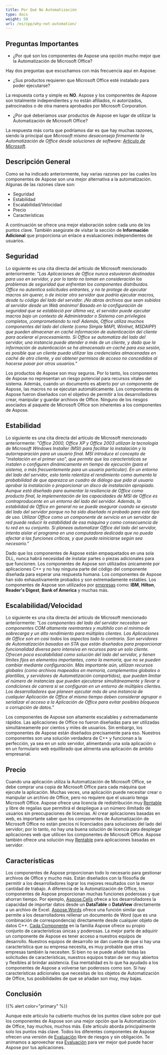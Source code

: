 ```yaml
---
title: Por Qué No Automatización
type: docs
weight: 50
url: /es/cpp/why-not-automation/
---
```


## **Preguntas Importantes**
- ¿Por qué son los componentes de Aspose una opción mucho mejor que la Automatización de Microsoft Office?

Hay dos preguntas que escuchamos con más frecuencia aquí en Aspose:

- ¿Sus productos requieren que Microsoft Office esté instalado para poder ejecutarse?

La respuesta corta y simple es **NO**. Aspose y los componentes de Aspose son totalmente independientes y no están afiliados, ni autorizados, patrocinados o de otra manera aprobados por Microsoft Corporation.

- ¿Por qué deberíamos usar productos de Aspose en lugar de utilizar la Automatización de Microsoft Office?

La respuesta más corta que podríamos dar es que hay muchas razones, siendo la principal que *Microsoft mismo desaconseja firmemente la Automatización de Office desde soluciones de software: [Artículo de Microsoft](https://www.microsoft.com)*.
## **Descripción General**
Como se ha indicado anteriormente, hay varias razones por las cuales los componentes de Aspose son una mejor alternativa a la automatización. Algunas de las razones clave son:

- Seguridad
- Estabilidad
- Escalabilidad/Velocidad
- Precio
- Características

A continuación se ofrece una mejor elaboración sobre cada uno de los puntos clave. También asegúrate de visitar la sección de **Información Adicional** que proporciona un enlace a evaluaciones independientes de usuarios.
## **Seguridad**
Lo siguiente es una cita directa del artículo de Microsoft mencionado anteriormente:
*"Las Aplicaciones de Office nunca estuvieron destinadas para uso en servidor, y por lo tanto no toman en consideración los problemas de seguridad que enfrentan los componentes distribuidos. Office no autentica solicitudes entrantes, y no te protege de ejecutar macros sin querer, o de iniciar otro servidor que podría ejecutar macros, desde tu código del lado del servidor. ¡No abras archivos que sean subidos al servidor desde un Web anónimo! Basado en la configuración de seguridad que se estableció por última vez, el servidor puede ejecutar macros bajo un contexto de Administrador o Sistema con privilegios completos, ¡comprometiendo tu red! Además, Office utiliza muchos componentes del lado del cliente (como Simple MAPI, WinInet, MSDAIPP) que pueden almacenar en caché información de autenticación del cliente para acelerar el procesamiento. Si Office se automatiza del lado del servidor, una instancia puede atender a más de un cliente, y dado que la información de autenticación se ha almacenado en caché para esa sesión, es posible que un cliente pueda utilizar las credenciales almacenadas en caché de otro cliente, y así obtener permisos de acceso no concedidos al hacerse pasar por otros usuarios."*

Los productos de Aspose son muy seguros. Por lo tanto, los componentes de Aspose no representan un riesgo potencial para recursos vitales del sistema. Además, cuando un documento es abierto por un componente de Aspose, las macros no se ejecutan automáticamente. Los componentes de Aspose fueron diseñados con el objetivo de permitir a los desarrolladores crear, manipular y guardar archivos de Office. Ninguno de los riesgos asociados al paquete de Microsoft Office son inherentes a los componentes de Aspose.
## **Estabilidad**
Lo siguiente es una cita directa del artículo de Microsoft mencionado anteriormente:
*"Office 2000, Office XP y Office 2003 utilizan la tecnología de Microsoft Windows Installer (MSI) para facilitar la instalación y la autorreparación para un usuario final. MSI introduce el concepto de "instalación en el primer uso", que permite que las características se instalen o configuren dinámicamente en tiempo de ejecución (para el sistema, o más frecuentemente para un usuario particular). En un entorno del lado del servidor, esto tanto ralentiza el rendimiento como aumenta la probabilidad de que aparezca un cuadro de diálogo que pida al usuario aprobar la instalación o proporcionar un disco de instalación apropiado. Aunque está diseñado para aumentar la resiliencia de Office como producto final, la implementación de las capacidades de MSI de Office es contraproducente en un entorno del lado del servidor. Además, la estabilidad de Office en general no se puede asegurar cuando se ejecuta del lado del servidor porque no ha sido diseñado ni probado para este tipo de uso. Utilizar Office como un componente de servicio en un servidor de red puede reducir la estabilidad de esa máquina y como consecuencia de tu red en su conjunto. Si planeas automatizar Office del lado del servidor, intenta aislar el programa en una computadora dedicada que no pueda afectar a las funciones críticas, y que pueda reiniciarse según sea necesario."*

Dado que los componentes de Aspose están empaquetados en una sola DLL, nunca habrá necesidad de instalar partes o piezas adicionales para que funcionen. Los componentes de Aspose son utilizados únicamente por aplicaciones C++ y no hay ninguna parte del código del componente diseñada para esperar una respuesta humana. Los componentes de Aspose han sido exhaustivamente probados y son extremadamente estables. Los componentes de Aspose son utilizados por [empresas](https://about.aspose.com/customers) como: **IBM**, **Hilton**, **Reader's Digest**, **Bank of America** y muchas más.
## **Escalabilidad/Velocidad**
Lo siguiente es una cita directa del artículo de Microsoft mencionado anteriormente:
*"Los componentes del lado del servidor necesitan ser componentes COM altamente reentrantes y multihilo con el mínimo de sobrecarga y un alto rendimiento para múltiples clientes. Las Aplicaciones de Office son en casi todos los aspectos todo lo contrario. Son servidores de Automatización basados en STA que están diseñados para proporcionar funcionalidad diversa pero intensiva en recursos para un solo cliente. Ofrecen poca escalabilidad como solución del lado del servidor, y tienen límites fijos en elementos importantes, como la memoria, que no se pueden cambiar mediante configuración. Más importante aún, utilizan recursos globales (como archivos mapeados en memoria, complementos globales o plantillas, y servidores de Automatización compartidos), que pueden limitar el número de instancias que pueden ejecutarse simultáneamente y llevar a condiciones de carrera si se configuran en un entorno de múltiples clientes. Los desarrolladores que planeen ejecutar más de una instancia de cualquier Aplicación de Office al mismo tiempo deben considerar agrupar o serializar el acceso a la Aplicación de Office para evitar posibles bloqueos o corrupción de datos."*

Los componentes de Aspose son altamente escalables y extremadamente rápidos. Las aplicaciones de Office no fueron diseñadas para ser utilizadas simultáneamente por cientos y miles de usuarios. Sin embargo, los componentes de Aspose están diseñados precisamente para eso. Nuestros componentes son una solución verdadera de C++ y funcionan a la perfección, ya sea en un solo servidor, alimentando una sola aplicación o en un formulario web equilibrado que alimenta una aplicación de ámbito empresarial.
## **Precio**
Cuando una aplicación utiliza la Automatización de Microsoft Office, se debe comprar una copia de Microsoft Office para cada máquina que ejecute la aplicación. Muchas veces, una aplicación puede necesitar crear o manipular un archivo de Office, pero no requiere que el usuario tenga Microsoft Office. Aspose ofrece una licencia de redistribución muy [Rentable](https://purchase.aspose.com/) y libre de regalías que permitirá el despliegue a un número ilimitado de usuarios sin preocupaciones de licencias. Al crear aplicaciones basadas en web, es importante saber que los componentes de Automatización de Microsoft Office no están precios ni licenciados para soluciones del lado del servidor; por lo tanto, no hay una buena solución de licencia para desplegar aplicaciones web que utilicen los componentes de Microsoft Office. Aspose también ofrece una solución muy [Rentable](https://purchase.aspose.com/) para aplicaciones basadas en servidor.
## **Características**
Los componentes de Aspose proporcionan todo lo necesario para gestionar archivos de Office y mucho más. Están diseñados con la filosofía de permitir a los desarrolladores lograr los mejores resultados con la menor cantidad de trabajo. A diferencia de la Automatización de Office, los componentes de Aspose proporcionan muchas funciones poderosas y que ahorran tiempo. Por ejemplo, [Aspose.Cells](https://products.aspose.com/cells/cpp/) ofrece a los desarrolladores la capacidad de importar datos desde un **DataTable** o **DataView** directamente a un archivo de Excel. [Aspose.Words](https://products.aspose.com/words/net/) ofrece una función similar que permite a los desarrolladores rellenar un documento de Word (que es una combinación de correspondencia) directamente desde cualquier objeto de datos C++. [Cada Componente](https://products.aspose.com/total/cpp/) en la familia Aspose ofrece su propio conjunto de características únicas y poderosas. La mejor parte de adquirir un componente de Aspose es tener acceso a nuestros equipos de desarrollo. Nuestros equipos de desarrollo se dan cuenta de que si hay una característica que su empresa necesita, es muy probable que otras empresas también la necesiten. Si bien no se puede añadir todas las solicitudes de características, nuestros equipos tratan de ser muy abiertos y flexibles al brindar asistencia. Esa mentalidad es lo que ha ayudado a los componentes de Aspose a volverse tan poderosos como son. Si hay características adicionales que necesitas de los objetos de Automatización de Office, tus posibilidades de que se añadan son muy, muy bajas.
## **Conclusión**
{{% alert color="primary" %}} 

Aunque este artículo ha cubierto muchos de los puntos clave sobre por qué los componentes de Aspose son una mejor opción que la Automatización de Office, hay muchos, muchos más. Este artículo aborda principalmente solo los puntos más clave. Todos los diferentes componentes de Aspose ofrecen una versión de [Evaluación](https://downloads.aspose.com/slides/cpp) libre de riesgos y sin obligación. Te animamos a aprovechar esa [Evaluación](https://downloads.aspose.com/slides/cpp) para ver mejor qué puede hacer Aspose por tus aplicaciones.